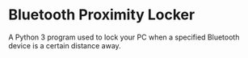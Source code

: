 # Bluetooth Proximity Locker
A Python 3 program used to lock your PC when a specified Bluetooth device is a certain distance away.
